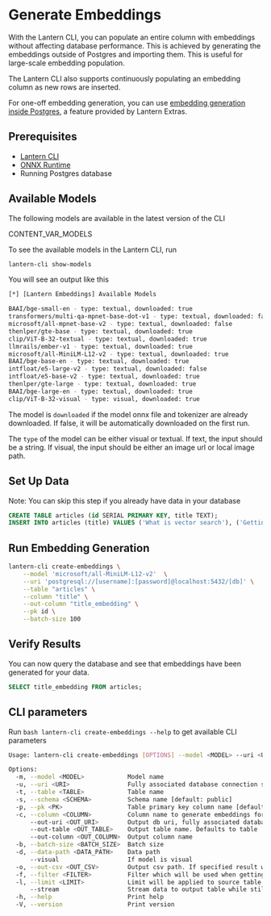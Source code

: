 # Generate Embeddings

With the Lantern CLI, you can populate an entire column with embeddings without affecting database performance. This is achieved by generating the embeddings outside of Postgres and importing them. This is useful for large-scale embedding population.

The Lantern CLI also supports continuously populating an embedding column as new rows are inserted.

For one-off embedding generation, you can use [embedding generation inside Postgres](/docs/lantern-extras/embeddings), a feature provided by Lantern Extras.

## Prerequisites

- [Lantern CLI](/docs/lantern-cli/install)
- [ONNX Runtime](/docs/lantern-cli/install)
- Running Postgres database

## Available Models

The following models are available in the latest version of the CLI

CONTENT_VAR_MODELS

To see the available models in the Lantern CLI, run

```bash
lantern-cli show-models
```

You will see an output like this

```bash
[*] [Lantern Embeddings] Available Models

BAAI/bge-small-en - type: textual, downloaded: true
transformers/multi-qa-mpnet-base-dot-v1 - type: textual, downloaded: false
microsoft/all-mpnet-base-v2 - type: textual, downloaded: false
thenlper/gte-base - type: textual, downloaded: true
clip/ViT-B-32-textual - type: textual, downloaded: true
llmrails/ember-v1 - type: textual, downloaded: true
microsoft/all-MiniLM-L12-v2 - type: textual, downloaded: true
BAAI/bge-base-en - type: textual, downloaded: true
intfloat/e5-large-v2 - type: textual, downloaded: false
intfloat/e5-base-v2 - type: textual, downloaded: true
thenlper/gte-large - type: textual, downloaded: true
BAAI/bge-large-en - type: textual, downloaded: true
clip/ViT-B-32-visual - type: visual, downloaded: true
```

The model is `downloaded` if the model onnx file and tokenizer are already downloaded. If false, it will be automatically downloaded on the first run.

The `type` of the model can be either visual or textual. If text, the input should be a string. If visual, the input should be either an image url or local image path.

## Set Up Data

Note: You can skip this step if you already have data in your database

```sql
CREATE TABLE articles (id SERIAL PRIMARY KEY, title TEXT);
INSERT INTO articles (title) VALUES ('What is vector search'), ('Getting your AI application up and running in minutes'), ('HNSW vs IVFFLAT');
```

## Run Embedding Generation

```bash
lantern-cli create-embeddings \
    --model 'microsoft/all-MiniLM-L12-v2'  \
    --uri 'postgresql://[username]:[password]@localhost:5432/[db]' \
    --table "articles" \
    --column "title" \
    --out-column "title_embedding" \
    --pk id \
    --batch-size 100
```

## Verify Results

You can now query the database and see that embeddings have been generated for your data.

```sql
SELECT title_embedding FROM articles;
```

## CLI parameters

Run `bash lantern-cli create-embeddings --help` to get available CLI parameters

```bash
Usage: lantern-cli create-embeddings [OPTIONS] --model <MODEL> --uri <URI> --table <TABLE> --column <COLUMN> --out-column <OUT_COLUMN>

Options:
  -m, --model <MODEL>            Model name
  -u, --uri <URI>                Fully associated database connection string including db name
  -t, --table <TABLE>            Table name
  -s, --schema <SCHEMA>          Schema name [default: public]
  -p, --pk <PK>                  Table primary key column name [default: id]
  -c, --column <COLUMN>          Column name to generate embeddings for
      --out-uri <OUT_URI>        Output db uri, fully associated database connection string including db name. Defaults to
      --out-table <OUT_TABLE>    Output table name. Defaults to table
      --out-column <OUT_COLUMN>  Output column name
  -b, --batch-size <BATCH_SIZE>  Batch size
  -d, --data-path <DATA_PATH>    Data path
      --visual                   If model is visual
  -o, --out-csv <OUT_CSV>        Output csv path. If specified result will be written in csv instead of database
  -f, --filter <FILTER>          Filter which will be used when getting data from source table
  -l, --limit <LIMIT>            Limit will be applied to source table if specified
      --stream                   Stream data to output table while still generating
  -h, --help                     Print help
  -V, --version                  Print version
```
